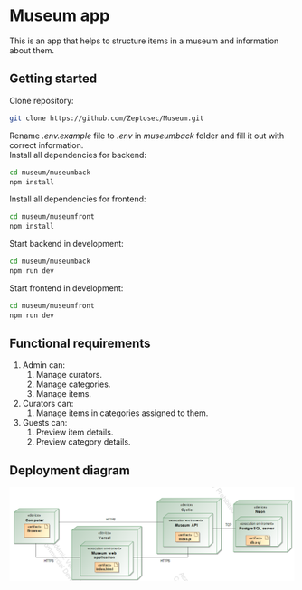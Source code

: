 # Museum app
This is an app that helps to structure items in a museum and information about them.

## Getting started
Clone repository:
```sh
git clone https://github.com/Zeptosec/Museum.git
```
Rename *.env.example* file to *.env* in *museumback* folder and fill it out with correct information.  
Install all dependencies for backend:
```sh
cd museum/museumback
npm install
```
Install all dependencies for frontend:
```sh
cd museum/museumfront
npm install
```
Start backend in development:
```sh
cd museum/museumback
npm run dev
```
Start frontend in development:
```sh
cd museum/museumfront
npm run dev
```

## Functional requirements
1. Admin can:
    1. Manage curators.
    2. Manage categories.
    3. Manage items.
2. Curators can:
    1. Manage items in categories assigned to them.
3. Guests can:
    1. Preview item details.
    2. Preview category details.

## Deployment diagram
![Deployment diagram](assets/deployment_diagram.png)